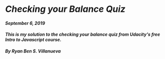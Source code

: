 # _Checking your Balance Quiz_
#### _September 6, 2019_
#### _This is my solution to the checking your balance quiz from Udacity's free Intro to Javascript course._
#### _By Ryan Ben S. Villanueva_